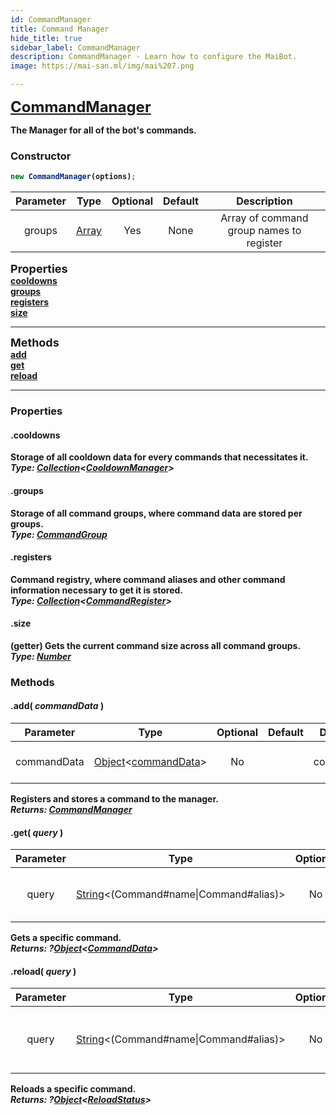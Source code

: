```yaml
---
id: CommandManager
title: Command Manager
hide_title: true
sidebar_label: CommandManager
description: CommandManager - Learn how to configure the MaiBot.
image: https://mai-san.ml/img/mai%207.png

---
```



<b> <font size='5'> [CommandManager](https://github.com/maisans-maid/Mai/tree/master/struct/CommandManager.js) </font>

The Manager for all of the bot's commands.

### Constructor

```js
new CommandManager(options);
```
| Parameter | Type | Optional | Default | Description |
|:-:|:-:|:-:|:-:|:-:|
| groups| [Array](https://developer.mozilla.org/en-US/docs/Web/JavaScript/Reference/Global_Objects/Array) | Yes | None | Array of command group names to register |

<font size=4><b>Properties<b></font></br>
[cooldowns](#.cooldowns) </br>
[groups](#.groups) </br>
[registers](#.registers) </br>
[size](#size) </br>
***

<font size=4><b>Methods<b></font></br>
[add](#.add%28%20*commandData*%20%29) </br>
[get](#.get%28%20*query*%20%29) </br>
[reload](#reload%28%20*query*%20%29) </br>
***

### Properties
#### .cooldowns
Storage of all cooldown data for every commands that necessitates it.</br>
*Type: [Collection](https://discord.js.org/#/docs/collection/master/class/Collectionr)<[CooldownManager](Cooldown%20Manager.md)>*

#### .groups
Storage of all command groups, where command data are stored per groups.</br>
*Type: [CommandGroup](Command%20Group.md)*

#### .registers
Command registry, where command aliases and other command information necessary to get it is stored.</br>
*Type: [Collection](https://discord.js.org/#/docs/collection/master/class/Collectionr)<[CommandRegister](Command%20Register.md)>*

#### .size
(getter) Gets the current command size across all command groups.</br>
*Type: [Number](https://developer.mozilla.org/en-US/docs/Web/JavaScript/Reference/Global_Objects/Number)*

### Methods

#### .add( *commandData* )
| Parameter | Type | Optional | Default | Description |
|:-:|:-:|:-:|:-:|:-:|
| commandData | [Object](https://developer.mozilla.org/en-US/docs/Web/JavaScript/Reference/Global_Objects/Object)<[commandData](../Data%20Objects/command%20data.md)> | No | | The commandData to add |


Registers and stores a command to the manager. </br>
*Returns: [CommandManager](https://discord.js.org/#/docs/collection/master/class/Collectionr)*

#### .get( *query* )
| Parameter | Type | Optional | Default | Description |
|:-:|:-:|:-:|:-:|:-:|
query|[String](https://developer.mozilla.org/en-US/docs/Web/JavaScript/Reference/Global_Objects/String)<(Command#name\|Command#alias)>| No | | The command name or alias to get.

Gets a specific command. </br>
*Returns: ?[Object](https://developer.mozilla.org/en-US/docs/Web/JavaScript/Reference/Global_Objects/Object)<[CommandData](../Data%20Objects/command%20data.md)>*

#### .reload( *query* )
| Parameter | Type | Optional | Default | Description |
|:-:|:-:|:-:|:-:|:-:|
query|[String](https://developer.mozilla.org/en-US/docs/Web/JavaScript/Reference/Global_Objects/String)<(Command#name\|Command#alias)>| No | | The command name or alias to reload.

Reloads a specific command. </br>
*Returns: ?[Object](https://developer.mozilla.org/en-US/docs/Web/JavaScript/Reference/Global_Objects/Object)<[ReloadStatus](../Data%20Objects/reload%20status.md)>*
